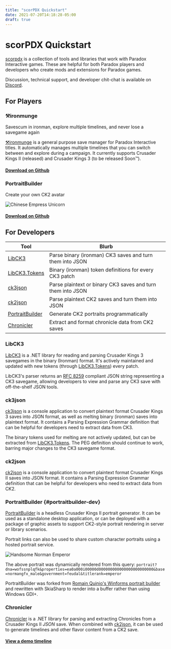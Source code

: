 ```yaml
---
title: "scorPDX Quickstart"
date: 2021-07-20T14:18:28-05:00
draft: true
---
```


# scorPDX Quickstart

[scorpdx](https://github.com/scorpdx) is a collection of tools and libraries that work with Paradox Interactive games. These are helpful for both Paradox players and developers who create mods and extensions for Paradox games.

Discussion, technical support, and developer chit-chat is available on [Discord](https://discord.gg/FkRPyz6kcD).

## For Players

### ⚒️ironmunge

Savescum in ironman, explore multiple timelines, and never lose a savegame again

[⚒️ironmunge](https://github.com/scorpdx/ironmunge) is a general purpose save manager for Paradox Interactive titles. It automatically manages multiple timelines that you can switch between and explore during a campaign. It currently supports Crusader Kings II (released) and Crusader Kings 3 (to be released Soon™️).

#### [Download on Github](https://github.com/scorpdx/ironmunge/releases)

### PortraitBuilder

Create your own CK2 avatar

![Chinese Empress Unicorn](https://portrait.ga/portrait?dna=00000000aa0&properties=p000000000000000000000000000000000j000&base=horsegfx_female&clothing=horsegfx_female&government=ChineseImperial&titlerank=Emperor)

#### [Download on Github](https://github.com/scorpdx/portraitbuilder/releases)

## For Developers

|Tool|Blurb|
|---------|-------------------|
|[LibCK3](#libck3)|Parse binary (ironman) CK3 saves and turn them into JSON|
|[LibCK3.Tokens](#libck3)|Binary (ironman) token definitions for every CK3 patch|
|[ck3json](#ck3json)|Parse plaintext or binary CK3 saves and turn them into JSON|
|[ck2json](#ck2json)|Parse plaintext CK2 saves and turn them into JSON|
|[PortraitBuilder](#portraitbuilder-dev)|Generate CK2 portraits programmatically|
|[Chronicler](#chronicler)|Extract and format chronicle data from CK2 saves|

### LibCK3

[LibCK3](https://github.com/scorpdx/LibCK3) is a .NET library for reading and parsing Crusader Kings 3 savegames in the binary (Ironman) format. It's actively maintained and updated with new tokens (through [LibCK3.Tokens](https://github.com/scorpdx/LibCK3.Tokens)) every patch.

LibCK3's parser returns an [RFC 8259](https://datatracker.ietf.org/doc/html/rfc8259) compliant JSON string representing a CK3 savegame, allowing developers to view and parse any CK3 save with off-the-shelf JSON tools.

### ck3json

[ck3json](https://github.com/scorpdx/ck3json) is a console application to convert plaintext format Crusader Kings 3 saves into JSON format, as well as melting binary (ironman) saves into plaintext format. It contains a Parsing Expression Grammar definition that can be helpful for developers need to extract data from CK3.

The binary tokens used for melting are not actively updated, but can be extracted from [LibCK3.Tokens](#libck3). The PEG definition should continue to work, barring major changes to the CK3 savegame format.

### ck2json

[ck2json](https://github.com/scorpdx/ck2json) is a console application to convert plaintext format Crusader Kings II saves into JSON format. It contains a Parsing Expression Grammar definition that can be helpful for developers who need to extract data from CK2.

### PortraitBuilder {#portraitbuilder-dev}

[PortraitBuilder](https://github.com/scorpdx/portraitbuilder) is a headless Crusader Kings II portrait generator. It can be used as a standalone desktop application, or can be deployed with a package of graphic assets to support CK2-style portrait rendering in server or library scenarios.

Portrait links can also be used to share custom character portraits using a hosted portrait service.

![Handsome Norman Emperor](https://portrait.ga/portrait?dna=wofssnplqfk&properties=ea0a000i00000d000000000000000000000000&base=normangfx_male&government=feudal&titlerank=emperor)

The above portrait was dynamically rendered from this query: `portrait?dna=wofssnplqfk&properties=ea0a000i00000d000000000000000000000000&base=normangfx_male&government=feudal&titlerank=emperor`

PortraitBuilder was forked from [Romain Quinio's Winforms portrait builder](https://github.com/rquinio/PortraitBuilder) and rewritten with SkiaSharp to render into a buffer rather than using Windows GDI+. 

### Chronicler

[Chronicler](https://github.com/scorpdx/chronicler) is a .NET library for parsing and extracting Chronicles from a Crusader Kings II _JSON_ save. When combined with [ck2json](#ck2json), it can be used to generate timelines and other flavor content from a CK2 save.

#### [View a demo timeline](https://jzebedee.bitbucket.io/)